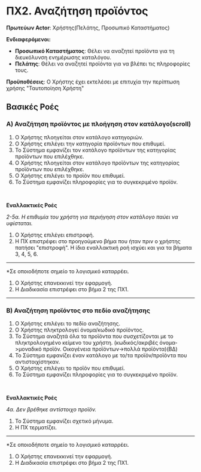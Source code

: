 # ΠΧ2. Αναζήτηση προϊόντος

**Πρωτεύων Actor**: Xρήστης(Πελάτης, Προσωπικό Καταστήματος)

**Ενδιαφερόμενοι:**
- **Προσωπικό Καταστήματος**: Θέλει να αναζητεί προϊόντα για τη διευκόλυνση ενημέρωσης καταλόγου.
- **Πελάτης**: Θέλει να αναζητεί προϊόντα για να βλέπει τις πληροφορίες τους.

**Προϋποθέσεις**: Ο Χρήστης έχει εκτελέσει με επιτυχία την περίπτωση χρήσης "Ταυτοποίηση Χρήστη"


## Βασικές Ροές

### Α) Αναζήτηση προϊόντος με πλοήγηση στον κατάλογο(scroll)
   
1. Ο Χρήστης πλοηγείται στον κατάλογο κατηγοριών.
2. Ο Χρήστης επιλέγει την κατηγορία προϊόντων που επιθυμεί.
3. Το Σύστημα εμφανίζει τον κατάλογο προϊόντων της κατηγορίας προϊόντων που επιλέχθηκε.
4. Ο Χρήστης πλοηγείται στον κατάλογο προϊόντων της κατηγορίας προϊόντων που επιλέχθηκε.
5. Ο Χρήστης επιλέγει το προϊόν που επιθυμεί.
6. Το Σύστημα εμφανίζει πληροφορίες για το συγκεκριμένο προϊόν.

</br>

**Εναλλακτικές Ροές**

*2-5α. Η επιθυμία του χρήστη για περιήγηση στον κατάλογο παύει να υφίσταται.*
1. Ο Χρήστης επιλέγει επιστροφή. 
2. Η ΠΧ επιστρέφει στο προηγούμενο βήμα που ήταν πριν ο χρήστης πατήσει "επιστροφή".
Η ίδια εναλλακτική ροή ισχύει και για τα βήματα 3, 4, 5, 6.
---

*Σε οποιοδήποτε σημείο το λογισμικό καταρρέει.
1. Ο Χρήστης επανεκκινεί την εφαρμογή.
2. Η Διαδικασία επιστρέφει στο βήμα 2 της ΠΧ1.
---

### B) Αναζήτηση προϊόντος στο πεδίο αναζήτησης

1. Ο Χρήστης επιλέγει το πεδίο αναζήτησης. 
2. Ο Χρήστης πληκτρολογεί όνομα/κωδικό προϊόντος.
3. Το Σύστημα αναζητά όλα τα προϊόντα που συσχετίζονται με το πληκτρολογημένο κείμενο του χρήστη.
   (κωδικός/ακριβές όνομα->μοναδικό προϊόν. Οικογένεια προϊόντων->πολλά προϊόντα)(ΒΔ)
4. Το Σύστημα εμφανίζει έναν κατάλογο με το/τα προϊόν/προϊόντα που αντιστοιχίστηκαν.
5. Ο Χρήστης επιλέγει το προϊόν που επιθυμεί.
6. Το Σύστημα εμφανίζει πληροφορίες για το συγκεκριμένο προϊόν.

</br>

**Εναλλακτικές Ροές**

*4α. Δεν βρέθηκε αντίστοιχο προϊόν.*
1. Το Σύστημα εμφανίζει σχετικό μήνυμα.
2. Η ΠΧ τερματίζει.
---

*Σε οποιοδήποτε σημείο το λογισμικό καταρρέει.
1. Ο Χρήστης επανεκκινεί την εφαρμογή.
2. Η Διαδικασία επιστρέφει στο βήμα 2 της ΠΧ1.
